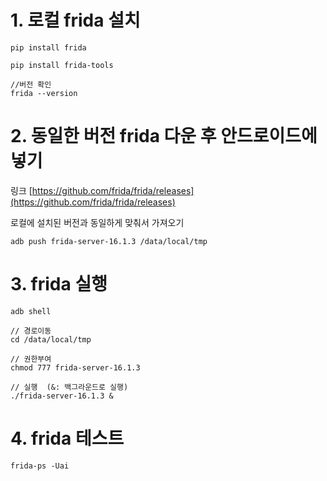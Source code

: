 

# 1. 로컬 frida 설치

```
pip install frida

pip install frida-tools

//버전 확인
frida --version
```


# 2.  동일한 버전 frida 다운 후 안드로이드에 넣기

링크
[https://github.com/frida/frida/releases](https://github.com/frida/frida/releases)

로컬에 설치된 버전과 동일하게 맞춰서 가져오기 

```
adb push frida-server-16.1.3 /data/local/tmp
```


# 3. frida 실행
```
adb shell

// 경로이동
cd /data/local/tmp

// 권한부여
chmod 777 frida-server-16.1.3

// 실행  (&: 백그라운드로 실행)
./frida-server-16.1.3 &   
```

# 4. frida 테스트

```
frida-ps -Uai
```
